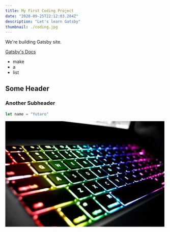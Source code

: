 ```yaml
---
title: My First Coding Project
date: "2020-09-25T22:12:03.284Z"
description: "Let's learn Gatsby"
thumbnail: ./coding.jpg
---
```


We're building Gatsby site.

[Gatsby's Docs](https://www.gatsbyjs.org)

- make
- a
- list

## Some Header

### Another Subheader

```javascript
let name = "Yutaro"
```

![colorful illuminated keyboard](./keyboard.jpg)


